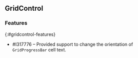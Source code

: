 ## GridControl

### Features
{:#gridcontrol-features}

* \#I317776 – Provided support to change the orientation of `GridProgressBar` cell text.
